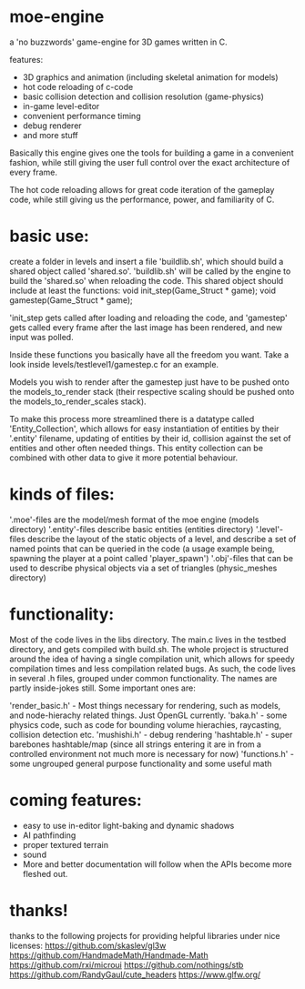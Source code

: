 # moe-engine

a 'no buzzwords' game-engine for 3D games written in C.

features: 
- 3D graphics and animation (including skeletal animation for models)
- hot code reloading of c-code
- basic collision detection and collision resolution (game-physics)
- in-game level-editor
- convenient performance timing
- debug renderer
- and more stuff

Basically this engine gives one the tools for building a game in a convenient fashion, while still giving the user full control over the exact architecture of every frame.

The hot code reloading allows for great code iteration of the gameplay code, while still giving us the performance, power, and familiarity of C.

# basic use:

create a folder in levels and insert a file 'buildlib.sh', which should build a shared object called 'shared.so'.
'buildlib.sh' will be called by the engine to build the 'shared.so' when reloading the code.
This shared object should include at least the functions:
void init_step(Game_Struct * game);
void gamestep(Game_Struct * game);

'init_step gets called after loading and reloading the code, and 'gamestep' gets called every frame after the last image has been rendered, and new input was polled.

Inside these functions you basically have all the freedom you want.
Take a look inside levels/testlevel1/gamestep.c for an example. 

Models you wish to render  after the gamestep just have to be pushed onto the models_to_render stack (their respective scaling should be pushed onto the models_to_render_scales stack).

To make this process more streamlined there is a datatype called 'Entity_Collection', which allows for easy instantiation of entities by their '.entity' filename, updating of entities by their id, collision against the set of entities and other often needed things.
This entity collection can be combined with other data to give it more potential behaviour.

# kinds of files:

'.moe'-files are the model/mesh format of the moe engine (models directory)
'.entity'-files describe basic entities (entities directory)
'.level'-files describe the layout of the static objects of a level, and describe a set of named points that can be queried in the code (a usage example being, spawning the player at a point called 'player_spawn')
'.obj'-files that can be used to describe physical objects via a set of triangles (physic_meshes directory)

# functionality:

Most of the code lives in the libs directory.
The main.c lives in the testbed directory, and gets compiled with build.sh.
The whole project is structured around the idea of having a single compilation unit, which allows for speedy compilation times and less compilation related bugs.
As such, the code lives in several .h files, grouped under common functionality. The names are partly inside-jokes still.
Some important ones are:

'render_basic.h' - Most things necessary for rendering, such as models, and node-hierachy related things. Just OpenGL currently.
'baka.h' - some physics code, such as code for bounding volume hierachies, raycasting, collision detection etc.
'mushishi.h' - debug rendering
'hashtable.h' - super barebones hashtable/map (since all strings entering it are in from a controlled environment not much more is necessary for now)
'functions.h' - some ungrouped general purpose functionality and some useful math


# coming features:
- easy to use in-editor light-baking and dynamic shadows
- AI pathfinding
- proper textured terrain
- sound
- More and better documentation will follow when the APIs become more fleshed out.

# thanks!

thanks to the following projects for providing helpful libraries under nice licenses:
https://github.com/skaslev/gl3w
https://github.com/HandmadeMath/Handmade-Math
https://github.com/rxi/microui
https://github.com/nothings/stb
https://github.com/RandyGaul/cute_headers
https://www.glfw.org/
